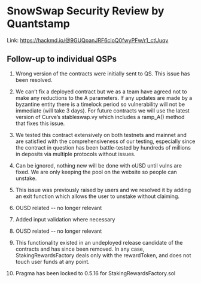 # SnowSwap Security Review by Quantstamp

Link: https://hackmd.io/@9GUQpanJRF6cloQ0fwyPFw/r1_ctUuqv

## Follow-up to individual QSPs
1. Wrong version of the contracts were initially sent to QS. This issue has been resolved. 
2. We can’t fix a deployed contract but we as a team have agreed not to make any reductions to the A parameters. If any updates are made by a byzantine entity there is a timelock period so vulnerability will not be immediate (will take 3 days). For future contracts we will use the latest version of Curve’s stableswap.vy which includes a ramp_A() method that fixes this issue. 
3. We tested this contract extensively on both testnets and mainnet and are satisfied with the comprehensiveness of our testing, especially since the contract in question has been battle-tested by hundreds of millions in deposits via multiple protocols without issues. 
4. Can be ignored, nothing new will be done with oUSD until vulns are fixed. We are only keeping the pool on the website so people can unstake. 
5. This issue was previously raised by users and we resolved it by adding an exit function which allows the user to unstake without claiming. 

6. OUSD related -- no longer relevant 
7. Added input validation where necessary 
8. OUSD related -- no longer relevant 
9. This functionality existed in an undeployed release candidate of the contracts and has since been removed. In any case, StakingRewardsFactory deals only with the rewardToken, and does not touch user funds at any point. 
10. Pragma has been locked to 0.5.16 for StakingRewardsFactory.sol
